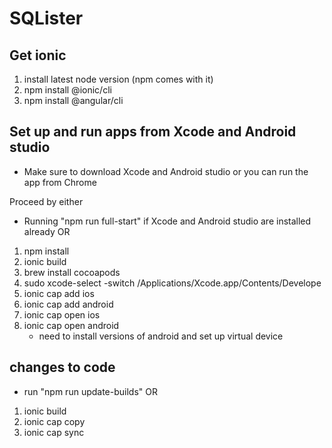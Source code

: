 # SQLister
## Get ionic
1. install latest node version (npm comes with it)
2. npm install @ionic/cli
3. npm install @angular/cli

## Set up and run apps from Xcode and Android studio
- Make sure to download Xcode and Android studio or you can run the app from Chrome

Proceed by either
- Running "npm run full-start" if Xcode and Android studio are installed already
OR
1. npm install
2. ionic build
3. brew install cocoapods
4. sudo xcode-select -switch /Applications/Xcode.app/Contents/Develope
5. ionic cap add ios
6. ionic cap add android
7. ionic cap open ios
8. ionic cap open android
    - need to install versions of android and set up virtual device

## changes to code

- run "npm run update-builds"
OR
1. ionic build
2. ionic cap copy
3. ionic cap sync

